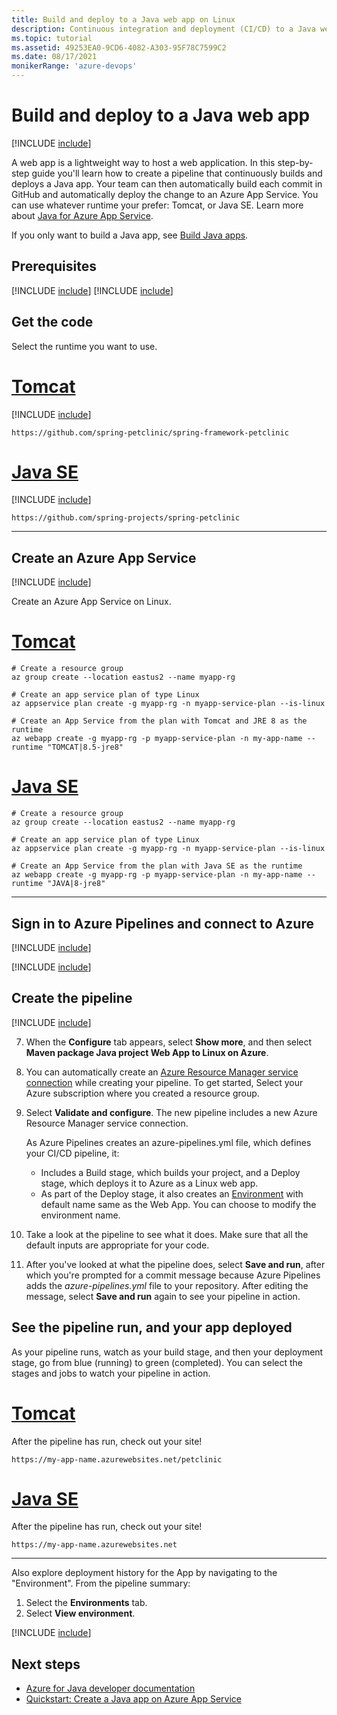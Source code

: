 ```yaml
---
title: Build and deploy to a Java web app on Linux
description: Continuous integration and deployment (CI/CD) to a Java web app on Linux
ms.topic: tutorial
ms.assetid: 49253EA0-9CD6-4082-A303-95F78C7599C2
ms.date: 08/17/2021
monikerRange: 'azure-devops'
---
```


# Build and deploy to a Java web app

[!INCLUDE [include](../includes/version-team-services.md)]

A web app is a lightweight way to host a web application. In this step-by-step guide you'll learn how to create a pipeline that continuously builds and deploys a Java app. Your team can then automatically build each commit in GitHub and automatically deploy the change to an Azure App Service. You can use whatever runtime your prefer: Tomcat, or Java SE. Learn more about [Java for Azure App Service](/azure/app-service/configure-language-java). 

If you only want to build a Java app, see [Build Java apps](java.md).

## Prerequisites

[!INCLUDE [include](../includes/prerequisites.md)]
[!INCLUDE [include](../includes/azure-prerequisites.md)]

## Get the code

Select the runtime you want to use.

# [Tomcat](#tab/java-tomcat)

[!INCLUDE [include](includes/get-code-before-sample-repo-option-to-use-own-code.md)]

```
https://github.com/spring-petclinic/spring-framework-petclinic
```

# [Java SE](#tab/java-se)

[!INCLUDE [include](includes/get-code-before-sample-repo-option-to-use-own-code.md)]

```
https://github.com/spring-projects/spring-petclinic
```

---

## Create an Azure App Service

[!INCLUDE [include](includes/sign-in-azure-cli.md)]

Create an Azure App Service on Linux.

# [Tomcat](#tab/java-tomcat)

```azurecli
# Create a resource group
az group create --location eastus2 --name myapp-rg

# Create an app service plan of type Linux
az appservice plan create -g myapp-rg -n myapp-service-plan --is-linux

# Create an App Service from the plan with Tomcat and JRE 8 as the runtime
az webapp create -g myapp-rg -p myapp-service-plan -n my-app-name --runtime "TOMCAT|8.5-jre8"
```

# [Java SE](#tab/java-se)

```azurecli
# Create a resource group
az group create --location eastus2 --name myapp-rg

# Create an app service plan of type Linux
az appservice plan create -g myapp-rg -n myapp-service-plan --is-linux

# Create an App Service from the plan with Java SE as the runtime
az webapp create -g myapp-rg -p myapp-service-plan -n my-app-name --runtime "JAVA|8-jre8"
```

---

## Sign in to Azure Pipelines and connect to Azure

[!INCLUDE [include](includes/sign-in-azure-pipelines.md)]

[!INCLUDE [include](includes/create-project.md)]

## Create the pipeline

[!INCLUDE [include](includes/create-pipeline-before-template-selected.md)]

7. When the **Configure** tab appears, select **Show more**, and then select **Maven package Java project Web App to Linux on Azure**. 

8. You can automatically create an [Azure Resource Manager service connection](../library/connect-to-azure.md) while creating your pipeline. To get started, Select your Azure subscription where you created a resource group.

9. Select **Validate and configure**. The new pipeline includes a new Azure Resource Manager service connection. 

    As Azure Pipelines creates an azure-pipelines.yml file, which defines your CI/CD pipeline, it:

    * Includes a Build stage, which builds your project, and a Deploy stage, which deploys it to Azure as a Linux web app.
    * As part of the Deploy stage, it also creates an [Environment](../process/environments.md) with default name same as the Web App. You can choose to modify the environment name. 

10. Take a look at the pipeline to see what it does. Make sure that all the default inputs are appropriate for your code.

11. After you've looked at what the pipeline does, select **Save and run**, after which you're prompted for a commit message because Azure Pipelines adds the *azure-pipelines.yml* file to your repository. After editing the message, select **Save and run** again to see your pipeline in action.
 

## See the pipeline run, and your app deployed

As your pipeline runs, watch as your build stage, and then your deployment stage, go from blue (running) to green (completed). You can select the stages and jobs to watch your pipeline in action.


# [Tomcat](#tab/java-tomcat)

After the pipeline has run, check out your site!

`https://my-app-name.azurewebsites.net/petclinic`
# [Java SE](#tab/java-se)

After the pipeline has run, check out your site!

`https://my-app-name.azurewebsites.net`

---

Also explore deployment history for the App by navigating to the "Environment". From the pipeline summary:

1. Select the **Environments** tab.
1. Select **View environment**.

[!INCLUDE [include](includes/clean-up-resources.md)]

## Next steps

* [Azure for Java developer documentation](/azure/developer/java)
* [Quickstart: Create a Java app on Azure App Service](/azure/app-service/quickstart-java)
 